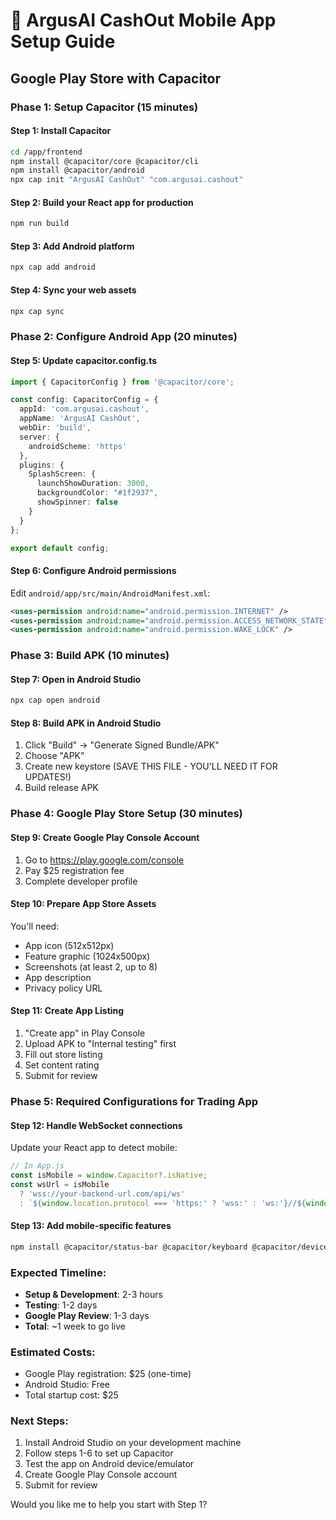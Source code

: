 # 📱 ArgusAI CashOut Mobile App Setup Guide
## Google Play Store with Capacitor

### Phase 1: Setup Capacitor (15 minutes)

#### Step 1: Install Capacitor
```bash
cd /app/frontend
npm install @capacitor/core @capacitor/cli
npm install @capacitor/android
npx cap init "ArgusAI CashOut" "com.argusai.cashout"
```

#### Step 2: Build your React app for production
```bash
npm run build
```

#### Step 3: Add Android platform
```bash
npx cap add android
```

#### Step 4: Sync your web assets
```bash
npx cap sync
```

### Phase 2: Configure Android App (20 minutes)

#### Step 5: Update capacitor.config.ts
```typescript
import { CapacitorConfig } from '@capacitor/core';

const config: CapacitorConfig = {
  appId: 'com.argusai.cashout',
  appName: 'ArgusAI CashOut',
  webDir: 'build',
  server: {
    androidScheme: 'https'
  },
  plugins: {
    SplashScreen: {
      launchShowDuration: 3000,
      backgroundColor: "#1f2937",
      showSpinner: false
    }
  }
};

export default config;
```

#### Step 6: Configure Android permissions
Edit `android/app/src/main/AndroidManifest.xml`:
```xml
<uses-permission android:name="android.permission.INTERNET" />
<uses-permission android:name="android.permission.ACCESS_NETWORK_STATE" />
<uses-permission android:name="android.permission.WAKE_LOCK" />
```

### Phase 3: Build APK (10 minutes)

#### Step 7: Open in Android Studio
```bash
npx cap open android
```

#### Step 8: Build APK in Android Studio
1. Click "Build" → "Generate Signed Bundle/APK"
2. Choose "APK" 
3. Create new keystore (SAVE THIS FILE - YOU'LL NEED IT FOR UPDATES!)
4. Build release APK

### Phase 4: Google Play Store Setup (30 minutes)

#### Step 9: Create Google Play Console Account
1. Go to https://play.google.com/console
2. Pay $25 registration fee
3. Complete developer profile

#### Step 10: Prepare App Store Assets
You'll need:
- App icon (512x512px)
- Feature graphic (1024x500px)
- Screenshots (at least 2, up to 8)
- App description
- Privacy policy URL

#### Step 11: Create App Listing
1. "Create app" in Play Console
2. Upload APK to "Internal testing" first
3. Fill out store listing
4. Set content rating
5. Submit for review

### Phase 5: Required Configurations for Trading App

#### Step 12: Handle WebSocket connections
Update your React app to detect mobile:
```javascript
// In App.js
const isMobile = window.Capacitor?.isNative;
const wsUrl = isMobile 
  ? 'wss://your-backend-url.com/api/ws' 
  : `${window.location.protocol === 'https:' ? 'wss:' : 'ws:'}//${window.location.host}/api/ws`;
```

#### Step 13: Add mobile-specific features
```bash
npm install @capacitor/status-bar @capacitor/keyboard @capacitor/device
```

### Expected Timeline:
- **Setup & Development**: 2-3 hours
- **Testing**: 1-2 days
- **Google Play Review**: 1-3 days
- **Total**: ~1 week to go live

### Estimated Costs:
- Google Play registration: $25 (one-time)
- Android Studio: Free
- Total startup cost: $25

### Next Steps:
1. Install Android Studio on your development machine
2. Follow steps 1-6 to set up Capacitor
3. Test the app on Android device/emulator
4. Create Google Play Console account
5. Submit for review

Would you like me to help you start with Step 1?